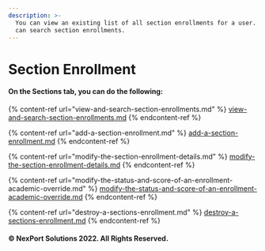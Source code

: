```yaml
---
description: >-
  You can view an existing list of all section enrollments for a user. Also, you
  can search section enrollments.
---
```


# Section Enrollment

#### &#x20;On the **Sections** tab, you can do the following:

{% content-ref url="view-and-search-section-enrollments.md" %}
[view-and-search-section-enrollments.md](view-and-search-section-enrollments.md)
{% endcontent-ref %}

{% content-ref url="add-a-section-enrollment.md" %}
[add-a-section-enrollment.md](add-a-section-enrollment.md)
{% endcontent-ref %}

{% content-ref url="modify-the-section-enrollment-details.md" %}
[modify-the-section-enrollment-details.md](modify-the-section-enrollment-details.md)
{% endcontent-ref %}

{% content-ref url="modify-the-status-and-score-of-an-enrollment-academic-override.md" %}
[modify-the-status-and-score-of-an-enrollment-academic-override.md](modify-the-status-and-score-of-an-enrollment-academic-override.md)
{% endcontent-ref %}

{% content-ref url="destroy-a-sections-enrollment.md" %}
[destroy-a-sections-enrollment.md](destroy-a-sections-enrollment.md)
{% endcontent-ref %}

#### © NexPort Solutions 2022. All Rights Reserved.
